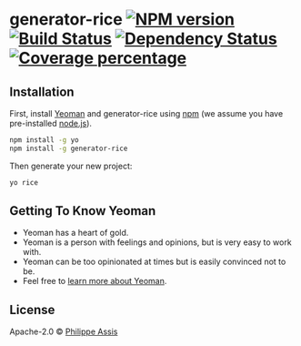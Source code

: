 # generator-rice [![NPM version][npm-image]][npm-url] [![Build Status][travis-image]][travis-url] [![Dependency Status][daviddm-image]][daviddm-url] [![Coverage percentage][coveralls-image]][coveralls-url]
> 

## Installation

First, install [Yeoman](http://yeoman.io) and generator-rice using [npm](https://www.npmjs.com/) (we assume you have pre-installed [node.js](https://nodejs.org/)).

```bash
npm install -g yo
npm install -g generator-rice
```

Then generate your new project:

```bash
yo rice
```

## Getting To Know Yeoman

 * Yeoman has a heart of gold.
 * Yeoman is a person with feelings and opinions, but is very easy to work with.
 * Yeoman can be too opinionated at times but is easily convinced not to be.
 * Feel free to [learn more about Yeoman](http://yeoman.io/).

## License

Apache-2.0 © [Philippe Assis]()


[npm-image]: https://badge.fury.io/js/generator-rice.svg
[npm-url]: https://npmjs.org/package/generator-rice
[travis-image]: https://travis-ci.org//generator-rice.svg?branch=master
[travis-url]: https://travis-ci.org//generator-rice
[daviddm-image]: https://david-dm.org//generator-rice.svg?theme=shields.io
[daviddm-url]: https://david-dm.org//generator-rice
[coveralls-image]: https://coveralls.io/repos//generator-rice/badge.svg
[coveralls-url]: https://coveralls.io/r//generator-rice
